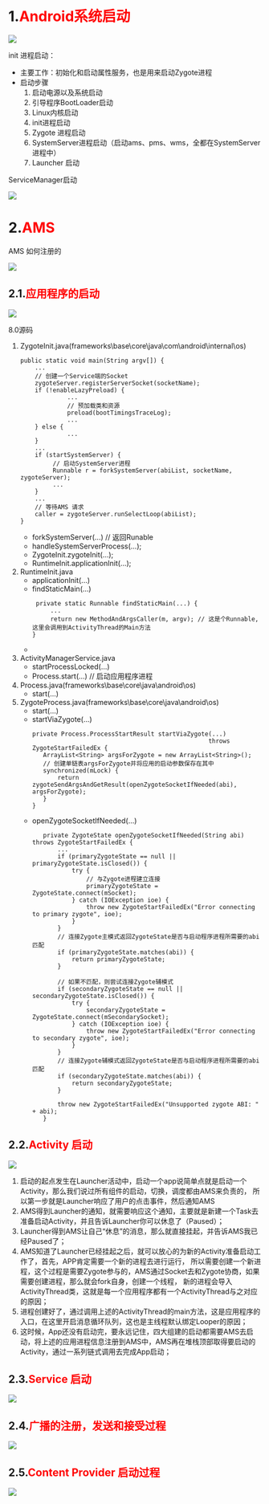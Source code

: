 # 1.<font color=red>Android系统启动</font>

![](../images/Android系统启动流程图.jpg)

init 进程启动：

- 主要工作：初始化和启动属性服务，也是用来启动Zygote进程
- 启动步骤
  1. 启动电源以及系统启动
  2. 引导程序BootLoader启动
  3. Linux内核启动
  4. init进程启动
  5. Zygote 进程启动
  6. SystemServer进程启动（启动ams、pms、wms，全都在SystemServer进程中）
  7. Launcher 启动

ServiceManager启动

![](../images/Binder机制ServiceManager启动.jpg)

# 2.<font color=red>AMS</font>

AMS 如何注册的

![](../images/AMS注册.jpg)

## 2.1.<font color=red>应用程序的启动</font>

![](../images/应用进程启动.jpg)

8.0源码

1. ZygoteInit.java(frameworks\base\core\java\com\android\internal\os)
   ```
   public static void main(String argv[]) {
       ...
       // 创建一个Service端的Socket
       zygoteServer.registerServerSocket(socketName);    
       if (!enableLazyPreload) {
                ...
				// 预加载类和资源
                preload(bootTimingsTraceLog);
                ...
       } else {
                ...
       }
       ...    
       if (startSystemServer) {
			// 启动SystemServer进程
            Runnable r = forkSystemServer(abiList, socketName, zygoteServer);
            ...
       }
       ...
       // 等待AMS 请求 
       caller = zygoteServer.runSelectLoop(abiList);        
   }        
   ```
   - forkSystemServer(...)  // 返回Runable
   - handleSystemServerProcess(...);
   - ZygoteInit.zygoteInit(...);
   - RuntimeInit.applicationInit(...);
2. RuntimeInit.java
   - applicationInit(...)
   - findStaticMain(...)
     ```
      private static Runnable findStaticMain(...) {
          ...
          return new MethodAndArgsCaller(m, argv); // 这是个Runnable,这里会调用到ActivityThread的Main方法
     }                
     ```
   - 
3. ActivityManagerService.java
   - startProcessLocked(...)
   - Process.start(...) // 启动应用程序进程
4. Process.java(frameworks\base\core\java\android\os)
   - start(...)
5. ZygoteProcess.java(frameworks\base\core\java\android\os)
   - start(...)
   - startViaZygote(...)
     ```
     private Process.ProcessStartResult startViaZygote(...)
                                                      throws ZygoteStartFailedEx {
        ArrayList<String> argsForZygote = new ArrayList<String>();
		// 创建单链表argsForZygote并将应用的启动参数保存在其中     
        synchronized(mLock) {
            return zygoteSendArgsAndGetResult(openZygoteSocketIfNeeded(abi), argsForZygote);
        }
     }   
     ```
   - openZygoteSocketIfNeeded(...)
     ```
        private ZygoteState openZygoteSocketIfNeeded(String abi) throws ZygoteStartFailedEx {
            ...    
            if (primaryZygoteState == null || primaryZygoteState.isClosed()) {
                try {
                    // 与Zygote进程建立连接
                    primaryZygoteState = ZygoteState.connect(mSocket);
                } catch (IOException ioe) {
                    throw new ZygoteStartFailedEx("Error connecting to primary zygote", ioe);
                }
            }
            // 连接Zygote主模式返回ZygoteState是否与启动程序进程所需要的abi匹配
            if (primaryZygoteState.matches(abi)) {
                return primaryZygoteState;
            }
        
            // 如果不匹配，则尝试连接Zygote辅模式
            if (secondaryZygoteState == null || secondaryZygoteState.isClosed()) {
                try {
                    secondaryZygoteState = ZygoteState.connect(mSecondarySocket);
                } catch (IOException ioe) {
                    throw new ZygoteStartFailedEx("Error connecting to secondary zygote", ioe);
                }
            }
            // 连接Zygote辅模式返回ZygoteState是否与启动程序进程所需要的abi匹配
            if (secondaryZygoteState.matches(abi)) {
                return secondaryZygoteState;
            }
        
            throw new ZygoteStartFailedEx("Unsupported zygote ABI: " + abi);
        }     
     ```


## 2.2.<font color=red>Activity 启动</font>

![](../images/启动activity.jpg)


1. 启动的起点发生在Launcher活动中，启动一个app说简单点就是启动一个Activity，那么我们说过所有组件的启动，切换，调度都由AMS来负责的，
所以第一步就是Launcher响应了用户的点击事件，然后通知AMS
2. AMS得到Launcher的通知，就需要响应这个通知，主要就是新建一个Task去准备启动Activity，并且告诉Launcher你可以休息了（Paused）；
3. Launcher得到AMS让自己“休息”的消息，那么就直接挂起，并告诉AMS我已经Paused了；
4. AMS知道了Launcher已经挂起之后，就可以放心的为新的Activity准备启动工作了，首先，APP肯定需要一个新的进程去进行运行，
所以需要创建一个新进程，这个过程是需要Zygote参与的，AMS通过Socket去和Zygote协商，如果需要创建进程，那么就会fork自身，创建一个线程，
新的进程会导入ActivityThread类，这就是每一个应用程序都有一个ActivityThread与之对应的原因；
5. 进程创建好了，通过调用上述的ActivityThread的main方法，这是应用程序的入口，在这里开启消息循环队列，这也是主线程默认绑定Looper的原因；
6. 这时候，App还没有启动完，要永远记住，四大组建的启动都需要AMS去启动，将上述的应用进程信息注册到AMS中，AMS再在堆栈顶部取得要启动的
Activity，通过一系列链式调用去完成App启动；

## 2.3.<font color=red>Service 启动</font>

![](../images/service启动.jpg)

## 2.4.<font color=red>广播的注册，发送和接受过程</font>

![](../images/broadcast启动流程.png)

## 2.5.<font color=red>Content Provider 启动过程</font>

![](../images/contentprovider启动流程.jpg)